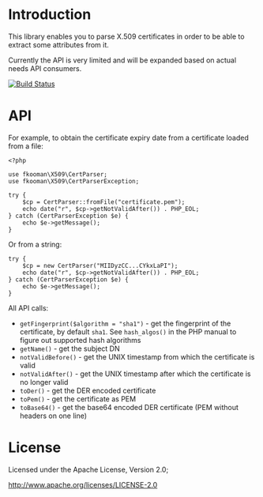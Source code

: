 # Introduction
This library enables you to parse X.509 certificates in order to be able
to extract some attributes from it.

Currently the API is very limited and will be expanded based on actual 
needs API consumers.

[![Build Status](https://secure.travis-ci.org/fkooman/php-cert-parser.png?branch=master)](http://travis-ci.org/fkooman/php-cert-parser)

# API
For example, to obtain the certificate expiry date from a certificate 
loaded from a file:

    <?php

    use fkooman\X509\CertParser;
    use fkooman\X509\CertParserException;

    try { 
        $cp = CertParser::fromFile("certificate.pem");
        echo date("r", $cp->getNotValidAfter()) . PHP_EOL;
    } catch (CertParserException $e) {
        echo $e->getMessage();
    }

Or from a string:

    try { 
        $cp = new CertParser("MIIDyzCC...CYkxLaPI");
        echo date("r", $cp->getNotValidAfter()) . PHP_EOL;
    } catch (CertParserException $e) {
        echo $e->getMessage();
    }

All API calls:

* `getFingerprint($algorithm = "sha1")` - get the fingerprint of the 
  certificate, by default `sha1`. See `hash_algos()` in the PHP manual to
  figure out supported hash algorithms
* `getName()` - get the subject DN
* `notValidBefore()` - get the UNIX timestamp from which the certificate is 
  valid
* `notValidAfter()` - get the UNIX timestamp after which the certificate is no 
  longer valid
* `toDer()` - get the DER encoded certificate
* `toPem()` - get the certificate as PEM
* `toBase64()` - get the base64 encoded DER certificate (PEM without headers on 
  one line)

# License
Licensed under the Apache License, Version 2.0;

   http://www.apache.org/licenses/LICENSE-2.0

